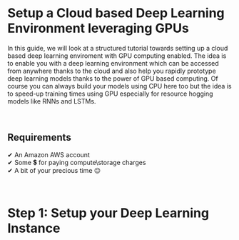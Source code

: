 # Setup a Cloud based Deep Learning Environment leveraging GPUs

In this guide, we will look at a structured tutorial towards setting up a cloud based deep learning enviroment with GPU computing enabled. The idea is to enable you with a deep learning environment which can be accessed from anywhere thanks to the cloud and also help you rapidly prototype deep learning models thanks to the power of GPU based computing. Of course you can always build your models using CPU here too but the idea is to speed-up training times using GPU especially for resource hogging models like RNNs and LSTMs.

<br/>


## Requirements

✔ An Amazon AWS account<br/>
✔ Some 💲 for paying compute\storage charges<br/>
✔ A bit of your precious time 😉<br/>

<br/>


# Step 1: Setup your Deep Learning Instance

